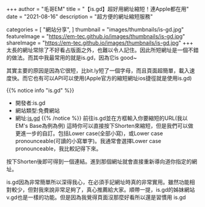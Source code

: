 +++
author = "毛哥EM"
title = "【is.gd】超好用網址縮短！連Apple都在用"
date = "2021-08-16"
description = "超方便的網址縮短服務"

categories = [
    "網站分享",
]
thumbnail = "images/thumbnails/is-gd.jpg"
featureImage = "https://em-tec.github.io/images/thumbnails/is-gd.jpg"
shareImage = "https://em-tec.github.io/images/thumbnails/is-gd.jpg"
+++
太長的網址常除了不好看占版面之外，也難以令人記住。因此所短網址是一個不錯的做法。而其中我最常用的就是is.gd，因為它is good~
<!--more-->
其實主要的原因是因為它很短，比bit.ly短了一個字母，而且頁面超簡單，載入速度快。而它也有可以API可以使用(Apple官方的縮短網址ios捷徑就是使用is.gd)

{{% notice info "is.gd" %}}

* 開發者:is.gd
* 網站類型:免費網站
* 網址:[is.gd](https://is.gd/)
{{% /notice %}}
前往is.gd並在方框輸入你要縮短的URL(我以EM's Base為例為例)
這時你可以直接按下Shorten來縮短，但是我們可以做更進一步的自訂。包括Lower case(全部小寫)，或Lower case pronounceable(可讀的小寫單字)。我通常會選擇Lower case pronounceable，我比較記得下來。

按下Shorten後即可得到一個連結。進到那個網址就會直接重新導向道你指定的網址。

is.gd因為非常簡單所以深得我心，在必須手記網址時真的非常實用。雖然功能相對較少，但對我來說非常足夠了，真心推薦給大家。順帶一提，is.gd的姊妹網站v.gd也是一樣的功能。但是因為我覺得頁面沒那麼好看所以還是習慣用 is.gd
